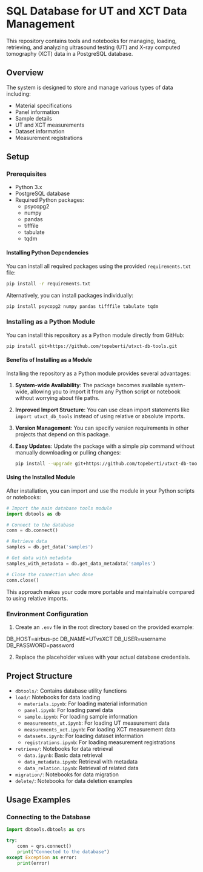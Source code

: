 # SQL Database for UT and XCT Data Management

This repository contains tools and notebooks for managing, loading, retrieving, and analyzing ultrasound testing (UT) and X-ray computed tomography (XCT) data in a PostgreSQL database.

## Overview

The system is designed to store and manage various types of data including:
- Material specifications
- Panel information
- Sample details
- UT and XCT measurements
- Dataset information
- Measurement registrations

## Setup

### Prerequisites

- Python 3.x
- PostgreSQL database
- Required Python packages:
  - psycopg2
  - numpy
  - pandas
  - tifffile
  - tabulate
  - tqdm

#### Installing Python Dependencies

You can install all required packages using the provided `requirements.txt` file:

```bash
pip install -r requirements.txt
```

Alternatively, you can install packages individually:

```bash
pip install psycopg2 numpy pandas tifffile tabulate tqdm
```

### Installing as a Python Module

You can install this repository as a Python module directly from GitHub:

```bash
pip install git+https://github.com/topeberti/utxct-db-tools.git
```

#### Benefits of Installing as a Module

Installing the repository as a Python module provides several advantages:

1. **System-wide Availability**: The package becomes available system-wide, allowing you to import it from any Python script or notebook without worrying about file paths.

2. **Improved Import Structure**: You can use clean import statements like `import utxct_db_tools` instead of using relative or absolute imports.

3. **Version Management**: You can specify version requirements in other projects that depend on this package.

4. **Easy Updates**: Update the package with a simple pip command without manually downloading or pulling changes:
   ```bash
   pip install --upgrade git+https://github.com/topeberti/utxct-db-tools.git
   ```

#### Using the Installed Module

After installation, you can import and use the module in your Python scripts or notebooks:

```python
# Import the main database tools module
import dbtools as db

# Connect to the database
conn = db.connect()

# Retrieve data
samples = db.get_data('samples')

# Get data with metadata
samples_with_metadata = db.get_data_metadata('samples')

# Close the connection when done
conn.close()
```

This approach makes your code more portable and maintainable compared to using relative imports.

### Environment Configuration

1. Create an `.env` file in the root directory based on the provided example:

DB_HOST=airbus-pc DB_NAME=UTvsXCT DB_USER=username DB_PASSWORD=password

2. Replace the placeholder values with your actual database credentials.

## Project Structure

- `dbtools/`: Contains database utility functions
- `load/`: Notebooks for data loading
  - `materials.ipynb`: For loading material information
  - `panel.ipynb`: For loading panel data
  - `sample.ipynb`: For loading sample information
  - `measurements_ut.ipynb`: For loading UT measurement data
  - `measurements_xct.ipynb`: For loading XCT measurement data
  - `datasets.ipynb`: For loading dataset information
  - `registrations.ipynb`: For loading measurement registrations
- `retrieve/`: Notebooks for data retrieval
  - `data.ipynb`: Basic data retrieval
  - `data_metadata.ipynb`: Retrieval with metadata
  - `data_relation.ipynb`: Retrieval of related data
- `migration/`: Notebooks for data migration
- `delete/`: Notebooks for data deletion examples

## Usage Examples

### Connecting to the Database

```python
import dbtools.dbtools as qrs

try:
    conn = qrs.connect()
    print("Connected to the database")
except Exception as error:
    print(error)
```